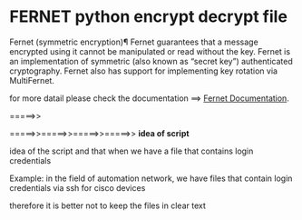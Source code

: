 # FERNET python encrypt decrypt file

Fernet (symmetric encryption)¶
Fernet guarantees that a message encrypted using it cannot be manipulated or read without the key. Fernet is an implementation of symmetric (also known as “secret key”) authenticated cryptography. Fernet also has support for implementing key rotation via MultiFernet.


 for more datail please check the documentation ==> [Fernet Documentation](https://cryptography.io/en/latest/fernet/).
 
=====>>

=====>>=====>>=====>>=====>> **idea of script**

idea of the script and that when we have a file that contains login credentials 

Example:  in the field of automation network, we have files that contain login credentials via ssh for cisco devices

therefore it is better not to keep the files in clear text

